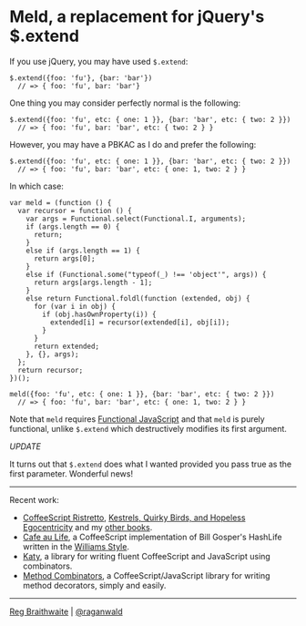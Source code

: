 Meld, a replacement for jQuery's $.extend
===

If you use jQuery, you may have used `$.extend`:

    $.extend({foo: 'fu'}, {bar: 'bar'})
      // => { foo: 'fu', bar: 'bar'}

One thing you may consider perfectly normal is the following:

    $.extend({foo: 'fu', etc: { one: 1 }}, {bar: 'bar', etc: { two: 2 }})
      // => { foo: 'fu', bar: 'bar', etc: { two: 2 } }

However, you may have a PBKAC as I do and prefer the following:

    $.extend({foo: 'fu', etc: { one: 1 }}, {bar: 'bar', etc: { two: 2 }})
      // => { foo: 'fu', bar: 'bar', etc: { one: 1, two: 2 } }
      
In which case:

    var meld = (function () {
      var recursor = function () {
        var args = Functional.select(Functional.I, arguments);
        if (args.length == 0) {
          return;
        }
        else if (args.length == 1) {
          return args[0];
        }
        else if (Functional.some("typeof(_) !== 'object'", args)) {
          return args[args.length - 1];
        }
        else return Functional.foldl(function (extended, obj) {
          for (var i in obj) {
            if (obj.hasOwnProperty(i)) {
              extended[i] = recursor(extended[i], obj[i]);
            }
          }
          return extended;
        }, {}, args);
      };
      return recursor;
    })();

    meld({foo: 'fu', etc: { one: 1 }}, {bar: 'bar', etc: { two: 2 }})
      // => { foo: 'fu', bar: 'bar', etc: { one: 1, two: 2 } }
      
Note that `meld` requires [Functional JavaScript][j] and that `meld` is purely functional, unlike `$.extend` which destructively modifies its first argument.

*UPDATE*

It turns out that `$.extend` does what I wanted provided you pass true as the first parameter. Wonderful news!

---

Recent work:

* [CoffeeScript Ristretto](http://leanpub.com/coffeescript-ristretto), [Kestrels, Quirky Birds, and Hopeless Egocentricity](http://leanpub.com/combinators) and my [other books](http://leanpub.com/u/raganwald).
* [Cafe au Life](http://recursiveuniver.se), a CoffeeScript implementation of Bill Gosper's HashLife written in the [Williams Style](https://github.com/raganwald/homoiconic/blob/master/2011/11/COMEFROM.md).
* [Katy](http://github.com/raganwald/Katy), a library for writing fluent CoffeeScript and JavaScript using combinators.
* [Method Combinators](https://github.com/raganwald/method-combinators), a CoffeeScript/JavaScript library for writing method decorators, simply and easily. 

---

[Reg Braithwaite](http://braythwayt.com) | [@raganwald](http://twitter.com/raganwald)

[j]: http://osteele.com/sources/javascript/functional/